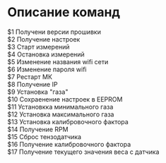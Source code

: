 # Описание команд  

$1 Получени версии прошивки  
$2 Получение настроек  
$3 Старт измерений  
$4 Остановка измерений  
$5 Изменение названия wifi сети  
$6 Изменение пароля wifi  
$7 Рестарт МК  
$8 Получение IP  
$9 Установка "газа"  
$10 Сохраенение настроек в EEPROM  
$11 Установкка минимального газа  
$12 Установка максимального газа  
$13 Установка калибровочного фактора  
$14 Получение RPM  
$15 Сброс тензодатчика  
$16 Получение калибровочного фактора  
$17 Получение текущего значения веса с датчика  